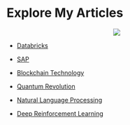 #  **Explore My Articles**

<p align="center">
  <img src="https://i0.wp.com/linkedinheaders.com/wp-content/uploads/2018/02/journal-keyboard-header.jpg?fit=1584%2C396&ssl=1" />
</p>

- [Databricks](https://www.linkedin.com/posts/pratham-patil-3248a1238_databricks-dataengineering-bigdata-activity-7219010223510851584-Czop?utm_source=share&utm_medium=member_desktop)

- [SAP](https://www.linkedin.com/posts/prathamramakantpatil_sap-abap-erp-activity-7219385091968401410-hGuv?utm_source=share&utm_medium=member_desktop)

- [Blockchain Technology](https://www.linkedin.com/posts/prathamramakantpatil_blockchaintechnology-decentralization-digitaltransformation-activity-7220479407872745472-qHff?utm_source=share&utm_medium=member_desktop)

- [Quantum Revolution](https://www.linkedin.com/pulse/unveiling-quantum-revolution-beginners-guide-computing-pratham-patil-e1jcf)

- [Natural Language Processing](https://www.linkedin.com/posts/prathamramakantpatil_nlp-naturallanguageprocessing-ai-activity-7226979987214467073-_qBb?utm_source=share&utm_medium=member_desktop)

- [Deep Reinforcement Learning](https://www.linkedin.com/pulse/deep-reinforcement-learning-powerful-tool-ai-pratham-patil-2kmac)
